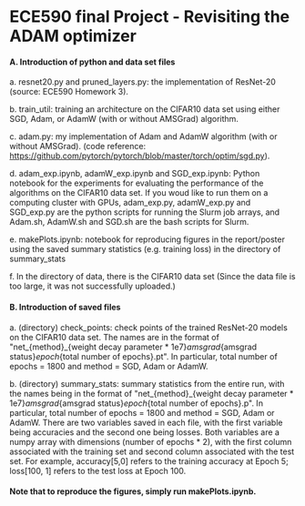 # ECE590 final Project - Revisiting the ADAM optimizer

#### A. Introduction of python and data set files

a. resnet20.py and pruned_layers.py: the implementation of ResNet-20 (source: ECE590 Homework 3).

b. train_util: training an architecture on the CIFAR10 data set using either SGD, Adam, or AdamW (with or without AMSGrad) algorithm.

c. adam.py: my implementation of Adam and AdamW algorithm (with or without AMSGrad).
(code reference: https://github.com/pytorch/pytorch/blob/master/torch/optim/sgd.py).

d. adam_exp.ipynb, adamW_exp.ipynb and SGD_exp.ipynb: Python notebook for the experiments for evaluating the performance of the algorithms on the CIFAR10 data set. If you woud like to run them on a computing cluster with GPUs, adam_exp.py, adamW_exp.py and SGD_exp.py are the python scripts for running the Slurm job arrays, and Adam.sh, AdamW.sh and SGD.sh are the bash scripts for Slurm.

e. makePlots.ipynb: notebook for reproducing figures in the report/poster using the saved summary statistics (e.g. training loss) in the directory of summary_stats

f. In the directory of data, there is the CIFAR10 data set (Since the data file is too large, it was not successfully uploaded.)




#### B. Introduction of saved files 

a. (directory) check_points: check points of the trained ResNet-20 models on the CIFAR10 data set. The names are in the format of "net_{method}_{weight decay parameter * 1e7}_amsgrad_{amsgrad status}_epoch_{total number of epochs}.pt". In particular, total number of epochs = 1800 and method = SGD, Adam or AdamW.

b. (directory) summary_stats: summary statistics from the entire run, with the names being in the format of  "net_{method}_{weight decay parameter * 1e7}_amsgrad_{amsgrad status}_epoch_{total number of epochs}.p". In particular, total number of epochs = 1800 and method = SGD, Adam or AdamW. There are two variables saved in each file, with the first variable being accuracies and the second one being losses. Both variables are a numpy array with dimensions (number of epochs * 2), with the first column associated with the training set and second column associated with the test set. For example, accuracy[5,0] refers to the training accuracy at Epoch 5; loss[100, 1] refers to the test loss at Epoch 100.

####  Note that to reproduce the figures, simply run makePlots.ipynb.
